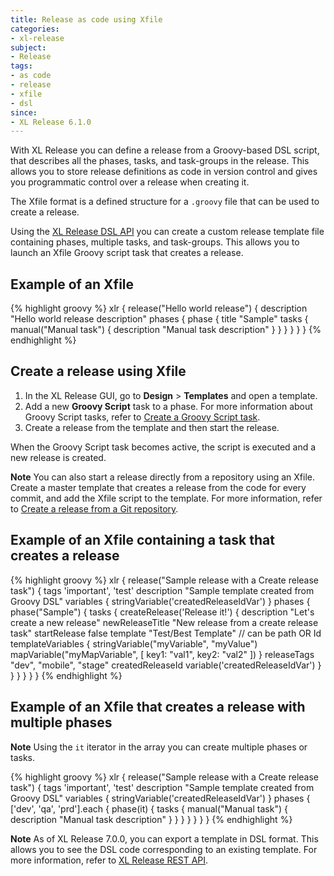 ```yaml
---
title: Release as code using Xfile
categories:
- xl-release
subject:
- Release
tags:
- as code
- release
- xfile
- dsl
since:
- XL Release 6.1.0
---
```


With XL Release you can define a release from a Groovy-based DSL script, that describes all the phases, tasks, and task-groups in the release. This allows you to store release definitions as code in version control and gives you programmatic control over a release when creating it.

The Xfile format is a defined structure for a `.groovy` file that can be used to create a release.

Using the [XL Release DSL API](/xl-release/6.2.x/dsl-api) you can create a custom release template file containing phases, multiple tasks, and task-groups. This allows you to launch an Xfile Groovy script task that creates a release.

## Example of an Xfile

{% highlight groovy %}
xlr {
    release("Hello world release") {
        description "Hello world release description"
        phases {
            phase {
                title "Sample"
                tasks {
                    manual("Manual task") {
                        description "Manual task description"
                    }
                }
            }
        }
    }
}
{% endhighlight %}

## Create a release using Xfile

1. In the XL Release GUI, go to **Design** > **Templates** and open a template.
1. Add a new **Groovy Script** task to a phase. For more information about Groovy Script tasks, refer to [Create a Groovy Script task](/xl-release/how-to/create-a-groovy-script-task.html).
1. Create a release from the template and then start the release.

  When the Groovy Script task becomes active, the script is executed and a new release is created.

**Note** You can also start a release directly from a repository using an Xfile. Create a master template that creates a release from the code for every commit, and add the Xfile script to the template. For more information, refer to [Create a release from a Git repository](/xl-release/how-to/create-a-release-from-a-git-repository.html).

## Example of an Xfile containing a task that creates a release

{% highlight groovy %}
xlr {
  release("Sample release with a Create release task") {
    tags 'important', 'test'
    description "Sample template created from Groovy DSL"
    variables {
      stringVariable('createdReleaseIdVar')
    }
    phases {
      phase("Sample") {
        tasks {
          createRelease('Release it!') {
            description "Let's create a new release"
            newReleaseTitle "New release from a create release task"
            startRelease false
            template "Test/Best Template" // can be path OR Id
            templateVariables {
              stringVariable("myVariable", "myValue")
              mapVariable("myMapVariable", [
                key1: "val1",
                key2: "val2"
              ])
            }
            releaseTags "dev", "mobile", "stage"
            createdReleaseId variable('createdReleaseIdVar')
          }
        }
      }
    }
  }
}
{% endhighlight %}

## Example of an Xfile that creates a release with multiple phases

**Note** Using the `it` iterator in the array you can create multiple phases or tasks.

{% highlight groovy %}
xlr {
  release("Sample release with a Create release task") {
    tags 'important', 'test'
    description "Sample template created from Groovy DSL"
    variables {
      stringVariable('createdReleaseIdVar')
    }
    phases {
    ['dev', 'qa', 'prd'].each {
        phase(it) {
          tasks {
            manual("Manual task") {
              description "Manual task description"
            }
          }
        }
      }
    }
  }
}
{% endhighlight %}

**Note** As of XL Release 7.0.0, you can export a template in DSL format. This allows you to see the DSL code corresponding to an existing template. For more information, refer to [XL Release REST API](/xl-release/6.2.x/rest-docs).

